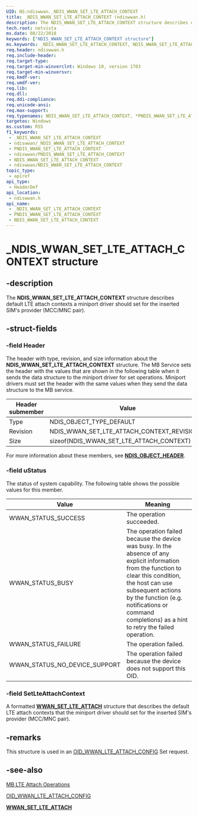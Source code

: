 ```yaml
---
UID: NS:ndiswwan._NDIS_WWAN_SET_LTE_ATTACH_CONTEXT
title: _NDIS_WWAN_SET_LTE_ATTACH_CONTEXT (ndiswwan.h)
description: The NDIS_WWAN_SET_LTE_ATTACH_CONTEXT structure describes default LTE attach contexts a miniport driver should set for the inserted SIM's provider (MCC/MNC pair).
tech.root: netvista
ms.date: 08/22/2018
keywords: ["NDIS_WWAN_SET_LTE_ATTACH_CONTEXT structure"]
ms.keywords: _NDIS_WWAN_SET_LTE_ATTACH_CONTEXT, NDIS_WWAN_SET_LTE_ATTACH_CONTEXT, *PNDIS_WWAN_SET_LTE_ATTACH_CONTEXT,
req.header: ndiswwan.h
req.include-header: 
req.target-type: 
req.target-min-winverclnt: Windows 10, version 1703
req.target-min-winversvr: 
req.kmdf-ver: 
req.umdf-ver: 
req.lib: 
req.dll: 
req.ddi-compliance: 
req.unicode-ansi: 
req.max-support: 
req.typenames: NDIS_WWAN_SET_LTE_ATTACH_CONTEXT, *PNDIS_WWAN_SET_LTE_ATTACH_CONTEXT
targetos: Windows
ms.custom: RS5
f1_keywords:
 - _NDIS_WWAN_SET_LTE_ATTACH_CONTEXT
 - ndiswwan/_NDIS_WWAN_SET_LTE_ATTACH_CONTEXT
 - PNDIS_WWAN_SET_LTE_ATTACH_CONTEXT
 - ndiswwan/PNDIS_WWAN_SET_LTE_ATTACH_CONTEXT
 - NDIS_WWAN_SET_LTE_ATTACH_CONTEXT
 - ndiswwan/NDIS_WWAN_SET_LTE_ATTACH_CONTEXT
topic_type:
 - apiref
api_type:
 - HeaderDef
api_location:
 - ndiswwan.h
api_name:
 - _NDIS_WWAN_SET_LTE_ATTACH_CONTEXT
 - PNDIS_WWAN_SET_LTE_ATTACH_CONTEXT
 - NDIS_WWAN_SET_LTE_ATTACH_CONTEXT
---
```


# _NDIS_WWAN_SET_LTE_ATTACH_CONTEXT structure


## -description

The **NDIS_WWAN_SET_LTE_ATTACH_CONTEXT** structure describes default LTE attach contexts a miniport driver should set for the inserted SIM's provider (MCC/MNC pair).

## -struct-fields

### -field Header

The header with type, revision, and size information about the **NDIS_WWAN_SET_LTE_ATTACH_CONTEXT** structure. The MB Service sets the header with the values that are shown in the following table when it sends the data structure to the miniport driver for set operations. Miniport drivers must set the header with the same values when they send the data structure to the MB service.

| Header submember | Value |
| --- | --- |
| Type | NDIS_OBJECT_TYPE_DEFAULT |
| Revision | NDIS_WWAN_SET_LTE_ATTACH_CONTEXT_REVISION_1 |
| Size | sizeof(NDIS_WWAN_SET_LTE_ATTACH_CONTEXT) |

For more information about these members, see [**NDIS_OBJECT_HEADER**](../objectheader/ns-objectheader-ndis_object_header.md).

### -field uStatus

The status of system capability. The following table shows the possible values for this member.

| Value | Meaning |
| --- | --- |
| WWAN_STATUS_SUCCESS | The operation succeeded. |
| WWAN_STATUS_BUSY | The operation failed because the device was busy. In the absence of any explicit information from the function to clear this condition, the host can use subsequent actions by the function (e.g. notifications or command completions) as a hint to retry the failed operation. |
| WWAN_STATUS_FAILURE | The operation failed. |
| WWAN_STATUS_NO_DEVICE_SUPPORT | The operation failed because the device does not support this OID. |

### -field SetLteAttachContext

A formatted [**WWAN_SET_LTE_ATTACH**](../wwan/ns-wwan-_wwan_set_lte_attach.md) structure that describes the default LTE attach contexts that the miniport driver should set for the inserted SIM's provider (MCC/MNC pair).

## -remarks

This structure is used in an [OID_WWAN_LTE_ATTACH_CONFIG](/windows-hardware/drivers/network/oid-wwan-lte-attach-config) Set request.

## -see-also

[MB LTE Attach Operations](/windows-hardware/drivers/network/mb-lte-attach-operations)

[OID_WWAN_LTE_ATTACH_CONFIG](/windows-hardware/drivers/network/oid-wwan-lte-attach-config)

[**WWAN_SET_LTE_ATTACH**](../wwan/ns-wwan-_wwan_set_lte_attach.md)

